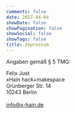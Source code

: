 ```yaml
---
comments: false
date: 2017-04-04
showDate: false
showPagination: false
showSocial: false
showTags: false
title: Impressum
---
```


Angaben gemäß § 5 TMG:

Felix Just<br>
xHain hack+makespace<br>
Grünberger Str. 14<br>
10243 Berlin<br>
<br>
<a href="mailto:info@x-hain.de">info@x-hain.de</a>